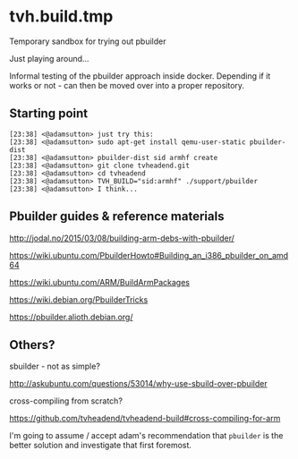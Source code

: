 # tvh.build.tmp
Temporary sandbox for trying out pbuilder

Just playing around...

Informal testing of the pbuilder approach inside docker. Depending if it works or not - can then be moved over into a proper repository.

## Starting point

    [23:38] <@adamsutton> just try this:
    [23:38] <@adamsutton> sudo apt-get install qemu-user-static pbuilder-dist
    [23:38] <@adamsutton> pbuilder-dist sid armhf create
    [23:38] <@adamsutton> git clone tvheadend.git
    [23:38] <@adamsutton> cd tvheadend
    [23:38] <@adamsutton> TVH_BUILD="sid:armhf" ./support/pbuilder
    [23:38] <@adamsutton> I think...

## Pbuilder guides & reference materials

http://jodal.no/2015/03/08/building-arm-debs-with-pbuilder/

https://wiki.ubuntu.com/PbuilderHowto#Building_an_i386_pbuilder_on_amd64

https://wiki.ubuntu.com/ARM/BuildArmPackages

https://wiki.debian.org/PbuilderTricks

https://pbuilder.alioth.debian.org/

## Others?

sbuilder - not as simple?

http://askubuntu.com/questions/53014/why-use-sbuild-over-pbuilder

cross-compiling from scratch?

https://github.com/tvheadend/tvheadend-build#cross-compiling-for-arm

I'm going to assume / accept adam's recommendation that `pbuilder` is the better solution and investigate that first foremost.


